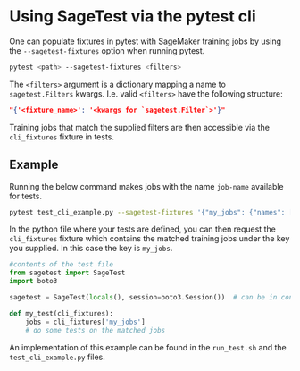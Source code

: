 # Using SageTest via the pytest cli
One can populate fixtures in pytest with SageMaker training jobs by using the `--sagetest-fixtures` option when running pytest.

```bash
pytest <path> --sagetest-fixtures <filters>
```

The `<filters>` argument is a dictionary mapping a name to `sagetest.Filters` kwargs. I.e. valid `<filters>` have the following structure:

```json
"{'<fixture_name>': '<kwargs for `sagetest.Filter`>'}"
```

Training jobs that match the supplied filters are then accessible via the `cli_fixtures` fixture in tests. 

## Example
Running the below command makes jobs with the name `job-name` available for tests.

```bash
pytest test_cli_example.py --sagetest-fixtures '{"my_jobs": {"names": ["job-name"]}}'
```

In the python file where your tests are defined, you can then request the `cli_fixtures` fixture which contains the matched training jobs under the key you supplied. In this case the key is `my_jobs`.

```python
#contents of the test file
from sagetest import SageTest
import boto3

sagetest = SageTest(locals(), session=boto3.Session())  # can be in conftest.py

def my_test(cli_fixtures):
    jobs = cli_fixtures['my_jobs']
    # do some tests on the matched jobs
```

An implementation of this example can be found in the `run_test.sh` and the `test_cli_example.py` files.
